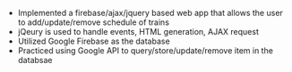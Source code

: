 * Implemented a firebase/ajax/jquery based web app that allows the user to add/update/remove schedule of trains
* jQeury is used to handle events, HTML generation, AJAX request
* Utilized Google Firebase as the database
* Practiced using Google API to query/store/update/remove item in the databsae
